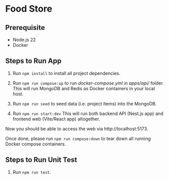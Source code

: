 # Food Store

## Prerequisite

- Node.js 22
- Docker

## Steps to Run App

1. Run `npm install` to install all project dependencies.

2. Run `npm run compose:up` to run _docker-compose.yml_ in _apps/api/_ folder.
   This will run MongoDB and Redis as Docker containers in your local host.

3. Run `npm run seed` to seed data (i.e. project items) into the MongoDB.

4. Run `npm run start:dev`
   This will run both backend API (Nest.js app) and frontend web (Vite/React app) altogether.

Now you should be able to access the web via http://localhost:5173.

Once done, please run `npm run compose:down` to tear down all running Docker compose containers.

## Steps to Run Unit Test

1. Run `npm run test`.
